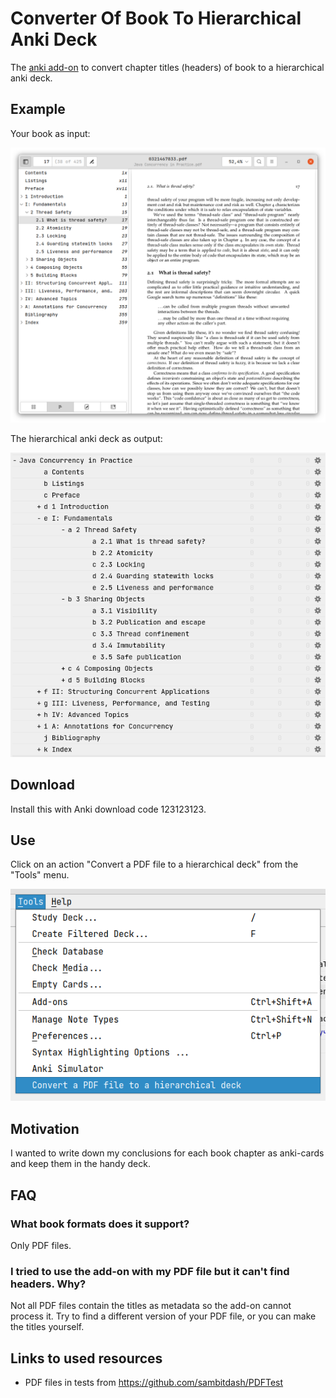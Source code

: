 # Converter Of Book To Hierarchical Anki Deck

The [anki add-on](https://addon-docs.ankiweb.net/) to convert chapter titles (headers) of book to a hierarchical 
anki deck.

## Example

Your book as input:

![](./resources/book-example.png)

The hierarchical anki deck as output:

![](./resources/hierarchical-deck-example.png)

## Download

Install this with Anki download code 123123123.

## Use

Click on an action "Convert a PDF file to a hierarchical deck" from the "Tools" menu.

![](resources/action-example.png)

## Motivation

I wanted to write down my conclusions for each book chapter as anki-cards and keep them in the handy deck.

## FAQ

### What book formats does it support?

Only PDF files.

### I tried to use the add-on with my PDF file but it can't find headers. Why? 

Not all PDF files contain the titles as metadata so the add-on cannot process it. Try to find a different version of 
your PDF file, or you can make the titles yourself.

## Links to used resources

* PDF files in tests from https://github.com/sambitdash/PDFTest 
